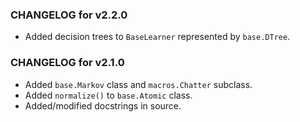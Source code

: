 ### CHANGELOG for v2.2.0

* Added decision trees to `BaseLearner` represented by `base.DTree`.

### CHANGELOG for v2.1.0  

* Added `base.Markov` class and `macros.Chatter` subclass.
* Added `normalize()` to `base.Atomic` class.
* Added/modified docstrings in source.
